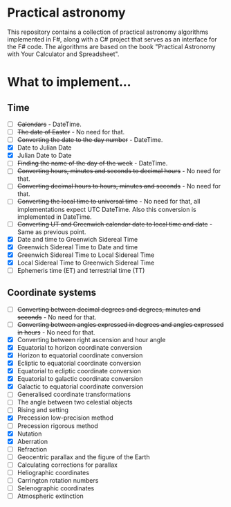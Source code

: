 # Practical astronomy

This repository contains a collection of practical astronomy algorithms implemented in F#, along with a C# project that serves as an interface for the F# code. The algorithms are based on the book "Practical Astronomy with Your Calculator and Spreadsheet".

# What to implement...

## Time

- [ ] ~~Calendars~~ - DateTime.
- [ ] ~~The date of Easter~~ - No need for that.
- [ ] ~~Converting the date to the day number~~ - DateTime.
- [x] Date to Julian Date
- [x] Julian Date to Date
- [ ] ~~Finding the name of the day of the week~~ - DateTime.
- [ ] ~~Converting hours, minutes and seconds to decimal hours~~ - No need for that.
- [ ] ~~Converting decimal hours to hours, minutes and seconds~~ - No need for that.
- [ ] ~~Converting the local time to universal time~~ - No need for that, all implementations expect UTC DateTime. Also this conversion is implemented in DateTime.
- [ ] ~~Converting UT and Greenwich calendar date to local time and date~~ - Same as previous point.
- [x] Date and time to Greenwich Sidereal Time
- [x] Greenwich Sidereal Time to Date and time
- [x] Greenwich Sidereal Time to Local Sidereal Time
- [x] Local Sidereal Time to Greenwich Sidereal Time
- [ ] Ephemeris time (ET) and terrestrial time (TT)

## Coordinate systems

- [ ] ~~Converting between decimal degrees and degrees, minutes and seconds~~ - No need for that.
- [ ] ~~Converting between angles expressed in degrees and angles expressed in hours~~ - No need for that.
- [x] Converting between right ascension and hour angle
- [x] Equatorial to horizon coordinate conversion
- [x] Horizon to equatorial coordinate conversion
- [x] Ecliptic to equatorial coordinate conversion
- [x] Equatorial to ecliptic coordinate conversion
- [x] Equatorial to galactic coordinate conversion
- [x] Galactic to equatorial coordinate conversion
- [ ] Generalised coordinate transformations
- [ ] The angle between two celestial objects
- [ ] Rising and setting
- [x] Precession low-precision method
- [ ] Precession rigorous method
- [x] Nutation
- [x] Aberration
- [ ] Refraction
- [ ] Geocentric parallax and the figure of the Earth
- [ ] Calculating corrections for parallax
- [ ] Heliographic coordinates
- [ ] Carrington rotation numbers
- [ ] Selenographic coordinates
- [ ] Atmospheric extinction
